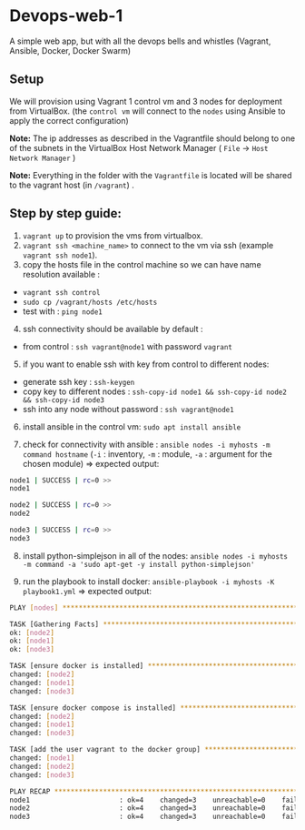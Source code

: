 # Devops-web-1

A simple web app, but with all the devops bells and whistles (Vagrant, Ansible, Docker, Docker Swarm)

## Setup

We will provision using Vagrant 1 control vm and 3 nodes for deployment from VirtualBox.
(the `control vm` will connect to the `nodes` using Ansible to apply the correct configuration)

**Note:** The ip addresses as described in the Vagrantfile should belong to one of the subnets in the VirtualBox Host Network Manager ( `File` -> `Host Network Manager` )

**Note:** Everything in the folder with the `Vagrantfile` is located will be shared to the vagrant host (in `/vagrant`) .

## Step by step guide:

1. `vagrant up` to provision the vms from virtualbox.
2. `vagrant ssh <machine_name>` to connect to the vm via ssh (example `vagrant ssh node1`).
3. copy the hosts file in the control machine so we can have name resolution available :

- `vagrant ssh control`
- `sudo cp /vagrant/hosts /etc/hosts`
- test with : `ping node1`

4. ssh connectivity should be available by default :

- from control : `ssh vagrant@node1` with password `vagrant`

5. if you want to enable ssh with key from control to different nodes:

- generate ssh key : `ssh-keygen`
- copy key to different nodes : `ssh-copy-id node1 && ssh-copy-id node2 && ssh-copy-id node3`
- ssh into any node without password : `ssh vagrant@node1`

6. install ansible in the control vm: `sudo apt install ansible`

7. check for connectivity with ansible : `ansible nodes -i myhosts -m command hostname` (`-i` : inventory, `-m` : module, `-a` : argument for the chosen module)
   => expected output:

```bash
node1 | SUCCESS | rc=0 >>
node1

node2 | SUCCESS | rc=0 >>
node2

node3 | SUCCESS | rc=0 >>
node3

```

8. install python-simplejson in all of the nodes:
   `ansible nodes -i myhosts -m command -a 'sudo apt-get -y install python-simplejson'`

9. run the playbook to install docker: `ansible-playbook -i myhosts -K playbook1.yml`
   => expected output:

```bash
PLAY [nodes] **********************************************************************************************************************************************************************

TASK [Gathering Facts] ************************************************************************************************************************************************************
ok: [node2]
ok: [node1]
ok: [node3]

TASK [ensure docker is installed] *************************************************************************************************************************************************
changed: [node2]
changed: [node1]
changed: [node3]

TASK [ensure docker compose is installed] *****************************************************************************************************************************************
changed: [node2]
changed: [node1]
changed: [node3]

TASK [add the user vagrant to the docker group] ***********************************************************************************************************************************
changed: [node1]
changed: [node2]
changed: [node3]

PLAY RECAP ************************************************************************************************************************************************************************
node1                      : ok=4    changed=3    unreachable=0    failed=0
node2                      : ok=4    changed=3    unreachable=0    failed=0
node3                      : ok=4    changed=3    unreachable=0    failed=0


```
